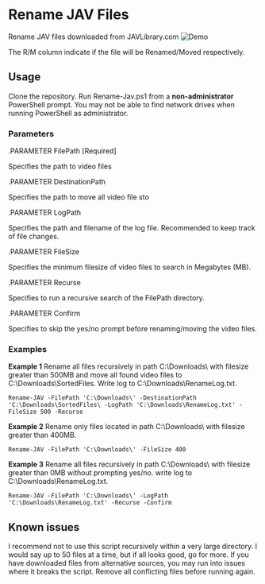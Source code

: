 # Rename JAV Files
Rename JAV files downloaded from JAVLibrary.com
![Demo](https://github.com/jvlflame/Rename-JAV-files/blob/master/demo.gif?raw=true)

The R/M column indicate if the file will be Renamed/Moved respectively.

## Usage
Clone the repository. Run Rename-Jav.ps1 from a **non-administrator** PowerShell prompt. You may not be able to find network drives when running PowerShell as administrator.

### Parameters
.PARAMETER FilePath [Required]

Specifies the path to video files

.PARAMETER DestinationPath

Specifies the path to move all video file sto

.PARAMETER LogPath

Specifies the path and filename of the log file. Recommended to keep track of file changes.

.PARAMETER FileSize

Specifies the minimum filesize of video files to search in Megabytes (MB).

.PARAMETER Recurse

Specifies to run a recursive search of the FilePath directory.

.PARAMETER Confirm

Specifies to skip the yes/no prompt before renaming/moving the video files.


### Examples
**Example 1** Rename all files recursively in path C:\Downloads\ with filesize greater than 500MB and move all found video files to C:\Downloads\SortedFiles\. Write log to C:\Downloads\RenameLog.txt.

`Rename-JAV -FilePath 'C:\Downloads\' -DestinationPath 'C:\Downloads\SortedFiles\ -LogPath 'C:\Downloads\RenameLog.txt' -FileSize 500 -Recurse`

**Example 2** Rename only files located in path C:\Downloads\ with filesize greater than 400MB.

`Rename-JAV -FilePath 'C:\Downloads\' -FileSize 400`

**Example 3** Rename all files recursively in path C:\Downloads\ with filesize greater than 0MB without prompting yes/no. write log to C:\Downloads\RenameLog.txt.

`Rename-JAV -FilePath 'C:\Downloads\' -LogPath 'C:\Downloads\RenameLog.txt' -Recurse -Confirm`

## Known issues
I recommend not to use this script recursively within a very large directory. I would say up to 50 files at a time, but if all looks good, go for more. If you have downloaded files from alternative sources, you may run into issues where it breaks the script. Remove all conflicting files before running again.
